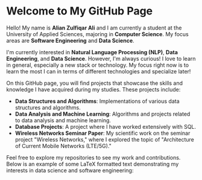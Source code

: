 # Welcome to My GitHub Page

Hello! My name is **Alian Zulfiqar Ali** and I am currently a student at the University of Applied Sciences, majoring in **Computer Science**. My focus areas are **Software Engineering** and **Data Science**.

I'm currently interested in **Natural Language Processing (NLP)**, **Data Engineering**, and **Data Science**. However, I'm always curious! I love to learn in general, especially a new stack or technology. My focus right now is to learn the most I can in terms of different technologies and specialize later!

On this GitHub page, you will find projects that showcase the skills and knowledge I have acquired during my studies. These projects include:

- **Data Structures and Algorithms**: Implementations of various data structures and algorithms.
- **Data Analysis and Machine Learning**: Algorithms and projects related to data analysis and machine learning.
- **Database Projects**: A project where I have worked extensively with SQL.
- **Wireless Networks Seminar Paper**: My scientific work on the seminar project "Wireless Networks," where I explored the topic of "Architecture of Current Mobile Networks (LTE/5G)."

Feel free to explore my repositories to see my work and contributions. Below is an example of some LaTeX formatted text demonstrating my interests in data science and software engineering:

```latex
